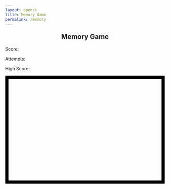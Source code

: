 ```yaml
---
layout: opencs
title: Memory Game
permalink: /memory
---
```


<style>
    .memoryCanvas { 
        border: 10px solid #000;
        display: block;
        margin-left: auto;
        margin-right: auto;
    }
    
    h2 {
        text-align: center;
        margin-top: 20px;
    }
</style>

<h2>Memory Game</h2>
<p>Score: <span class="score"></span></p>
<p>Attempts: <span class="attempts"></span></p>
<p>High Score: <span class="highest-score"></span></p> <!-- High score display -->
<div class="container">
    <canvas class="memoryCanvas" id="memoryCanvas" width="600" height="400"></canvas>
</div>

<script>
    // Get canvas and context for drawing
    const memCanvas = document.getElementById('memoryCanvas');
    const memCtx = memCanvas.getContext('2d');

    // Game state variables
    let clicks = 0; // Tracks number of clicks in current turn
    let revealedCells = []; // Stores currently revealed cells [{col, row, emoji}]
    let matchedCells = []; // Stores matched cells [{col, row}]
    const scoreDisplay = document.querySelector('.score');
    const attemptsDisplay = document.querySelector('.attempts');
    const highScoreDisplay = document.querySelector('.high-score'); // High score display element
    let score = 0; // Player's score
    let attempts = 0; // Number of attempts made
    scoreDisplay.textContent = score;
    attemptsDisplay.textContent = attempts;

    // Retrieve the high score from localStorage
    let highScore = localStorage.getItem('highScore');
    if (highScore === null) {
        highScore = 0; // Set to 0 if no high score exists
    }
    highScoreDisplay.textContent = highScore; // Display high score

    // Draws the grid lines on the canvas
    function drawGrid(cols, rows) {
        memCtx.strokeStyle = '#000';
        memCtx.lineWidth = 10;

        canvasCol = cols;
        canvasRow = rows;

        const canvasWidth = memCanvas.width;
        const canvasHeight = memCanvas.height;

        // Draw vertical lines
        for (let x = 0; x <= canvasWidth; x += canvasWidth / canvasCol) {
            memCtx.beginPath();
            memCtx.moveTo(x, 0);
            memCtx.lineTo(x, canvasHeight);
            memCtx.stroke();
        }
        // Draw horizontal lines
        for (let y = 0; y <= canvasHeight; y += canvasHeight / canvasRow) {
            memCtx.beginPath();
            memCtx.moveTo(0, y);
            memCtx.lineTo(canvasWidth, y);
            memCtx.stroke();
        }
    }

    // Draws all emojis on the grid (used for initial reveal)
    function drawEmojis(cols, rows, emojis) {
        const cellWidth = memCanvas.width / cols;
        const cellHeight = memCanvas.height / rows;
        memCtx.font = `${Math.floor(Math.min(cellWidth, cellHeight) * 0.6)}px serif`;
        memCtx.textAlign = "center";
        memCtx.textBaseline = "middle";

        let emojiIndex = 0;
        for (let row = 0; row < rows; row++) {
            for (let col = 0; col < cols; col++) {
                const x = col * cellWidth + cellWidth / 2;
                const y = row * cellHeight + cellHeight / 2;
                const emoji = emojis[emojiIndex % emojis.length];
                memCtx.fillText(emoji, x, y);
                emojiIndex++;
            }
        }
    }

    drawGrid(4, 4); // Draw the grid

    // Prepare emoji pairs and shuffle
    const baseEmojis = [
        "😀", "🎉", "🍕", "🐶", "🌟", "🚀", "🍎", "🦄"
    ];
    // Duplicate emojis for pairs (16 cells, 8 pairs)
    const emojiList = [...baseEmojis, ...baseEmojis];

    // Shuffle the emoji list so pairs are random
    function shuffle(array) {
        for (let i = array.length - 1; i > 0; i--) {
            const j = Math.floor(Math.random() * (i + 1));
            [array[i], array[j]] = [array[j], array[i]];
        }
    }
    shuffle(emojiList);

    // Covers all cells except matched ones with a gray rectangle
    function hideEmojis(cols, rows) {
        const cellWidth = memCanvas.width / cols;
        const cellHeight = memCanvas.height / rows;

        for (let row = 0; row < rows; row++) {
            for (let col = 0; col < cols; col++) {
                // Only hide if not matched
                if (!matchedCells.some(cell => cell.col === col && cell.row === row)) {
                    memCtx.fillStyle = '#CCCCCC';
                    memCtx.fillRect(col * cellWidth + 5, row * cellHeight + 5, cellWidth - 10, cellHeight - 10);
                }
            }
        }
    }
    // Show all emojis for 3 seconds, then hide them
    setTimeout(() => hideEmojis(4, 4), 3000);

    // Reveals the emoji at a specific cell
    function revealEmojiAt(col, row, emojis) {
        const cellWidth = memCanvas.width / 4;
        const cellHeight = memCanvas.height / 4;
        const x = col * cellWidth + cellWidth / 2;
        const y = row * cellHeight + cellHeight / 2;
        const emojiIndex = row * 4 + col;
        const emoji = emojis[emojiIndex];

        // Draw white background and emoji
        memCtx.fillStyle = '#FFFFFF';
        memCtx.fillRect(col * cellWidth + 5, row * cellHeight + 5, cellWidth - 10, cellHeight - 10);
        memCtx.fillStyle = '#000000';
        memCtx.fillText(emoji, x, y);
        return emoji;
    }

    // Handles user clicks on the canvas
    memCanvas.addEventListener('click', (event) => {
        // Limit to two revealed cells at a time
        if (revealedCells.length >= 2) {
            // Ignore clicks until current pair is processed
            return;
        }

        // Get mouse position relative to canvas
        const rect = memCanvas.getBoundingClientRect();
        const x = event.clientX - rect.left;
        const y = event.clientY - rect.top;

        // Calculate which cell was clicked
        const col = Math.floor(x / (memCanvas.width / 4));
        const row = Math.floor(y / (memCanvas.height / 4));
        const emojiIndex = row * 4 + col;

        // Prevent clicking already matched or already revealed cell
        if (
            matchedCells.some(cell => cell.col === col && cell.row === row) ||
            revealedCells.some(cell => cell.col === col && cell.row === row)
        ) {
            return;
        }

        // Reveal the clicked emoji
        const emoji = revealEmojiAt(col, row, emojiList);
        revealedCells.push({col, row, emoji, emojiIndex});
        clicks += 1;

        // If two emojis are revealed, check for a match
        if (revealedCells.length === 2) {
            attempts += 1;
            attemptsDisplay.textContent = attempts;
            if (revealedCells[0].emoji === revealedCells[1].emoji) {
                // Matched, keep revealed and update score
                score += 1;
                scoreDisplay.textContent = score;
                matchedCells.push(revealedCells[0], revealedCells[1]);
                revealedCells = [];
                clicks = 0;
            } else {
                // Not matched, hide after short delay
                setTimeout(() => {
                    hideEmojis(4, 4);
                    revealedCells = [];
                    clicks = 0;
                }, 800);
            }
        }
            // Check if the player has achieved a new high score
            if (score > highScore) {
                highScore = score;
                localStorage.setItem('highScore', highScore); // Save new high score
                highScoreDisplay.textContent = highScore; // Update display
            }
            if (score == 8) {
                alert("Congratulations! You've matched all pairs!");
                // refresh page
                location.reload();
            }
    });

    // Draw all emojis at the start (for initial reveal)
    drawEmojis(4, 4, emojiList);
</script>
